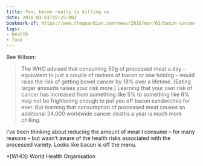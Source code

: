 ```yaml
---
title: Yes, bacon really is killing us
date: 2018-03-01T19:25:00Z
bookmark-of: https://www.theguardian.com/news/2018/mar/01/bacon-cancer-processed-meats-nitrates-nitrites-sausages
tags:
- health
- food
---
```

Bee Wilson:

> The WHO advised that consuming 50g of processed meat a day – equivalent to just a couple of rashers of bacon or one hotdog – would raise the risk of getting bowel cancer by 18% over a lifetime. (Eating larger amounts raises your risk more.) Learning that your own risk of cancer has increased from something like 5% to something like 6% may not be frightening enough to put you off bacon sandwiches for ever. But learning that consumption of processed meat causes an additional 34,000 worldwide cancer deaths a year is much more chilling.

I’ve been thinking about reducing the amount of meat I consume – for many reasons – but wasn’t aware of the health risks associated with the processed variety. Looks like bacon is off the menu.

*[WHO]: World Health Organisation
